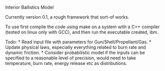 Interior Ballistics Model

Currently version 0.1, a rough framework that sort-of works.

To use first compile the code using make on a system with a C++ compiler (tested on linux only with GCC), and then run the executable created, ibm.

Todo:
    * Read input file with parameters for Gun/Shell/Propellant/Gas.
    * Update physical laws, especially everything related to burn rate and dynamic friction.
    * Consider probabilistic model if the inputs can be specified to a reasonable level of precision,
      would need to take temperature, burn rate, energy release etc as distributions.
